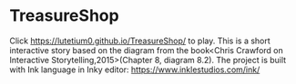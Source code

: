 # TreasureShop
Click https://lutetium0.github.io/TreasureShop/ to play.
This is a short interactive story based on the diagram from the book&lt;Chris Crawford on Interactive Storytelling,2015>(Chapter 8, diagram 8.2). 
The project is built with Ink language in Inky editor: https://www.inklestudios.com/ink/
